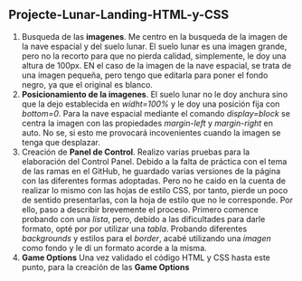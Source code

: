 ## Projecte-Lunar-Landing-HTML-y-CSS

1. Busqueda de las **imagenes**. Me centro en la busqueda de la imagen de la nave espacial y del suelo lunar. El suelo lunar es una imagen grande, pero no la recorto para que no pierda calidad, simplemente, le doy una altura de 100px. EN el caso de la imagen de la nave espacial, se trata de una imagen pequeña, pero tengo que editarla para poner el fondo negro, ya que el original es blanco.  
2. **Posicionamiento de la imagenes**. El suelo lunar no le doy anchura sino que la dejo establecida en _widht=100%_ y le doy una posición fija con _bottom=0_. Para la nave espacial mediante el comando _display=block_ se centra la imagen con las propiedades _margin-left_ y _margin-right_ en auto. No se, si esto me provocará incovenientes cuando la imagen se tenga que desplazar.  
3. Creación de **Panel de Control**. Realizo varias pruebas para la elaboración del Control Panel. Debido a la falta de práctica con el tema de las ramas en el GitHub, he guardado varias versiones de la página con las diferentes formas adoptadas. Pero no he caido en la cuenta de realizar lo mismo con las hojas de estilo CSS, por tanto, pierde un poco de sentido presentarlas, con la hoja de estilo que no le corresponde. Por ello, paso a describir brevemente el proceso. Primero comence probando con una _lista_, pero, debido a las dificultades para darle formato, opté por por utilizar una _tabla_. Probando diferentes _backgrounds_ y estilos para el _border_, acabé utilizando una _imagen_ como fondo y le dí un formato acorde a la misma.  
4. **Game Options** Una vez validado el código HTML y CSS hasta este punto, para la creación de las **Game Options**
